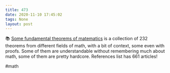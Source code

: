 ```yaml
---
title: 473
date: 2020-11-10 17:45:02
tags: None
layout: post
---
```


📚 [Some fundamental theorems of matematics](http://people.math.harvard.edu/~knill/graphgeometry/papers/fundamental.pdf) is a collection of 232 theorems from different fields of math, with a bit of context, some even with proofs. Some of them are understandable without remembering much about math, some of them are pretty hardcore. References list has 661 articles!

#math
